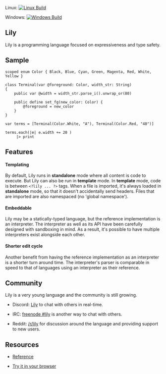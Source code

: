 Linux: [![Linux Build](https://travis-ci.org/FascinatedBox/lily.svg?branch=master)](https://travis-ci.org/FascinatedBox/lily)

Windows: [![Windows Build](https://ci.appveyor.com/api/projects/status/github/FascinatedBox/lily?svg=true)](https://ci.appveyor.com/project/FascinatedBox/lily)

## Lily

Lily is a programming language focused on expressiveness and type safety.

## Sample

```
scoped enum Color { Black, Blue, Cyan, Green, Magenta, Red, White, Yellow }

class Terminal(var @foreground: Color, width_str: String)
{
    public var @width = width_str.parse_i().unwrap_or(80)

    public define set_fg(new_color: Color) {
        @foreground = new_color
    }
}

var terms = [Terminal(Color.White, "A"), Terminal(Color.Red, "40")]

terms.each(|e| e.width += 20 )
     |> print
```

## Features

#### Templating

By default, Lily runs in **standalone** mode where all content is code to
execute. But Lily can also be run in **template** mode. In **template** mode,
code is between `<?lily ... ?>` tags. When a file is imported, it's always
loaded in **standalone** mode, so that it doesn't accidentally send headers.
Files that are imported are also namespaced (no 'global namespace').

#### Embeddable

Lily may be a statically-typed language, but the reference implementation is an
interpreter. The interpreter as well as its API have been carefully designed
with sandboxing in mind. As a result, it's possible to have multiple
interpreters exist alongside each other.

#### Shorter edit cycle

Another benefit from having the reference implementation as an interpreter is a
shorter turn around time. The interpreter's parser is comparable in speed to
that of languages using an interpreter as their reference.

## Community

Lily is a very young language and the community is still growing.

* Discord: [Lily](https://discord.gg/Vr5CXFY) to chat with others in real-time.

* IRC: [freenode #lily](https://webchat.freenode.net/?channels=%23lily) is
  another way to chat with others.

* Reddit: [/r/lily](https://reddit.com/r/lily) for discussion around the
  language and providing support to new users.

## Resources

* [Reference](https://Fascinatedbox.github.com/lily/core/module.core.html)

* [Try it in your browser](http://fascinatedbox.github.io/lily/intro-sandbox.html)

